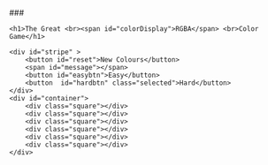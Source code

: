###<!DOCTYPE html>
<html>
<head>
	<link rel="stylesheet" type="text/css" href="colorPRoject.css">
	<title>Color project</title>
</head>
<body>

	<h1>The Great <br><span id="colorDisplay">RGBA</span> <br>Color Game</h1>

	<div id="stripe" >
		<button id="reset">New Colours</button>
		<span id="message"></span>
		<button id="easybtn">Easy</button>
		<button  id="hardbtn" class="selected">Hard</button>
	</div>
	<div id="container">
		<div class="square"></div>
		<div class="square"></div>
		<div class="square"></div>
		<div class="square"></div>
		<div class="square"></div>
		<div class="square"></div>
	</div>


<script type="text/javascript" src="colorproject.js"></script>
</body>
</html>
